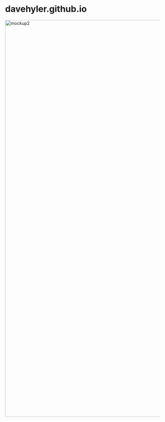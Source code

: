 # davehyler.github.io
<img width="1294" alt="mockup2" src="https://github.com/davehyler/davehyler.github.io/assets/164968520/8cd7ff9c-d7d0-447b-8307-256121b7c8b4">

